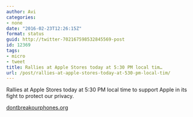 ```yaml
---
author: Avi
categories:
- none
date: "2016-02-23T12:26:15Z"
format: status
guid: http://twitter-702167598532845569-post
id: 12369
tags:
- micro
- tweet
title: Rallies at Apple Stores today at 5:30 PM local tim…
url: /post/rallies-at-apple-stores-today-at-530-pm-local-tim/
---
```

Rallies at Apple Stores today at 5:30 PM local time to support Apple in its fight to protect our privacy.

[dontbreakourphones.org](https://www.dontbreakourphones.org/)